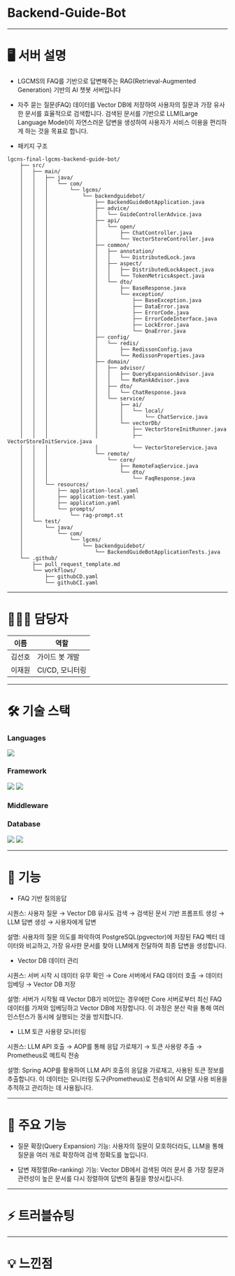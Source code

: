 # Backend-Guide-Bot


---

# 🖥️ 서버 설명

- LGCMS의 FAQ를 기반으로 답변해주는 RAG(Retrieval-Augmented Generation) 기반의 AI 챗봇 서버입니다

- 자주 묻는 질문(FAQ) 데이터를 Vector DB에 저장하여 사용자의 질문과 가장 유사한 문서를 효율적으로 검색합니다. 검색된 문서를 기반으로 LLM(Large Language Model)이 자연스러운 답변을 생성하여 사용자가 서비스 이용을 편리하게 하는 것을 목표로 합니다.
  
- 패키지 구조
```
lgcns-final-lgcms-backend-guide-bot/
    ├── src/
    │   ├── main/
    │   │   ├── java/
    │   │   │   └── com/
    │   │   │       └── lgcms/
    │   │   │           └── backendguidebot/
    │   │   │               ├── BackendGuideBotApplication.java
    │   │   │               ├── advice/
    │   │   │               │   └── GuideControllerAdvice.java
    │   │   │               ├── api/
    │   │   │               │   └── open/
    │   │   │               │       ├── ChatController.java
    │   │   │               │       └── VectorStoreController.java
    │   │   │               ├── common/
    │   │   │               │   ├── annotation/
    │   │   │               │   │   └── DistributedLock.java
    │   │   │               │   ├── aspect/
    │   │   │               │   │   ├── DistributedLockAspect.java
    │   │   │               │   │   └── TokenMetricsAspect.java
    │   │   │               │   └── dto/
    │   │   │               │       ├── BaseResponse.java
    │   │   │               │       └── exception/
    │   │   │               │           ├── BaseException.java
    │   │   │               │           ├── DataError.java
    │   │   │               │           ├── ErrorCode.java
    │   │   │               │           ├── ErrorCodeInterface.java
    │   │   │               │           ├── LockError.java
    │   │   │               │           └── QnaError.java
    │   │   │               ├── config/
    │   │   │               │   └── redis/
    │   │   │               │       ├── RedissonConfig.java
    │   │   │               │       └── RedissonProperties.java
    │   │   │               ├── domain/
    │   │   │               │   ├── advisor/
    │   │   │               │   │   ├── QueryExpansionAdvisor.java
    │   │   │               │   │   └── ReRankAdvisor.java
    │   │   │               │   ├── dto/
    │   │   │               │   │   └── ChatResponse.java
    │   │   │               │   └── service/
    │   │   │               │       ├── ai/
    │   │   │               │       │   └── local/
    │   │   │               │       │       └── ChatService.java
    │   │   │               │       └── vectorDb/
    │   │   │               │           ├── VectorStoreInitRunner.java
    │   │   │               │           ├── VectorStoreInitService.java
    │   │   │               │           └── VectorStoreService.java
    │   │   │               └── remote/
    │   │   │                   └── core/
    │   │   │                       ├── RemoteFaqService.java
    │   │   │                       └── dto/
    │   │   │                           └── FaqResponse.java
    │   │   └── resources/
    │   │       ├── application-local.yaml
    │   │       ├── application-test.yaml
    │   │       ├── application.yaml
    │   │       └── prompts/
    │   │           └── rag-prompt.st
    │   └── test/
    │       └── java/
    │           └── com/
    │               └── lgcms/
    │                   └── backendguidebot/
    │                       └── BackendGuideBotApplicationTests.java
    └── .github/
        ├── pull_request_template.md
        └── workflows/
            ├── githubCD.yaml
            └── githubCI.yaml

```

---

# **👨🏻‍💻** 담당자

| 이름 | 역할 |
| --- | --- |
| 김선호 | 가이드 봇 개발 |
| 이재원 | CI/CD, 모니터링 |

---

# 🛠️ 기술 스택

### Languages
<img src="https://img.shields.io/badge/java-007396?style=for-the-badge&logo=java&logoColor=white">

### Framework
<img src="https://img.shields.io/badge/Spring_Boot-6DB33F?style=for-the-badge&logo=springboot&logoColor=white">
<img src="https://img.shields.io/badge/Spring_AI-6DB33F?style=for-the-badge&logo=spring&logoColor=white">

### Middleware



### Database
<img src="https://img.shields.io/badge/PostgreSQL-4169E1?style=for-the-badge&logo=postgresql&logoColor=white">
<img src="https://img.shields.io/badge/pgvector-4169E1?style=for-the-badge&logo=postgresql&logoColor=white">

---

# 📌 기능

- FAQ 기반 질의응답

시퀀스: 사용자 질문 → Vector DB 유사도 검색 → 검색된 문서 기반 프롬프트 생성 → LLM 답변 생성 → 사용자에게 답변

설명: 사용자의 질문 의도를 파악하여 PostgreSQL(pgvector)에 저장된 FAQ 벡터 데이터와 비교하고, 가장 유사한 문서를 찾아 LLM에게 전달하여 최종 답변을 생성합니다.

- Vector DB 데이터 관리

시퀀스: 서버 시작 시 데이터 유무 확인 → Core 서버에서 FAQ 데이터 호출 → 데이터 임베딩 → Vector DB 저장

설명: 서버가 시작될 때 Vector DB가 비어있는 경우에만 Core 서버로부터 최신 FAQ 데이터를 가져와 임베딩하고 Vector DB에 저장합니다. 이 과정은 분산 락을 통해 여러 인스턴스가 동시에 실행되는 것을 방지합니다.

- LLM 토큰 사용량 모니터링

시퀀스: LLM API 호출 → AOP를 통해 응답 가로채기 → 토큰 사용량 추출 → Prometheus로 메트릭 전송

설명: Spring AOP를 활용하여 LLM API 호출의 응답을 가로채고, 사용된 토큰 정보를 추출합니다. 이 데이터는 모니터링 도구(Prometheus)로 전송되어 AI 모델 사용 비용을 추적하고 관리하는 데 사용됩니다.

---

# **📜** 주요 기능
- 질문 확장(Query Expansion) 기능: 사용자의 질문이 모호하더라도, LLM을 통해 질문을 여러 개로 확장하여 검색 정확도를 높입니다.

- 답변 재정렬(Re-ranking) 기능: Vector DB에서 검색된 여러 문서 중 가장 질문과 관련성이 높은 문서를 다시 정렬하여 답변의 품질을 향상시킵니다.

---

# ⚡ 트러블슈팅

---

# 💡 느낀점
